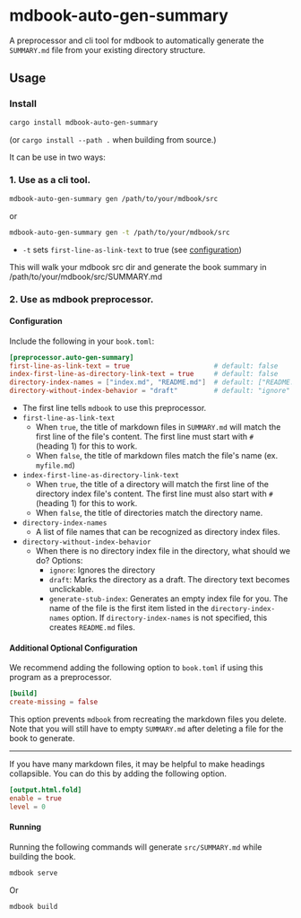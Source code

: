 # mdbook-auto-gen-summary

A preprocessor and cli tool for mdbook to automatically generate the `SUMMARY.md` file from your existing directory structure.

## Usage

### Install

```bash
cargo install mdbook-auto-gen-summary
```

(or `cargo install --path .` when building from source.)

It can be use in two ways:

### 1. Use as a cli tool.

```bash
mdbook-auto-gen-summary gen /path/to/your/mdbook/src
```

or

```bash
mdbook-auto-gen-summary gen -t /path/to/your/mdbook/src
```

- `-t` sets `first-line-as-link-text` to true (see [configuration](#configuration))

This will walk your mdbook src dir and generate the book summary in /path/to/your/mdbook/src/SUMMARY.md

### 2. Use as mdbook preprocessor.

#### Configuration

Include the following in your `book.toml`:

```toml
[preprocessor.auto-gen-summary]
first-line-as-link-text = true                     # default: false
index-first-line-as-directory-link-text = true     # default: false
directory-index-names = ["index.md", "README.md"]  # default: ["README.md"]
directory-without-index-behavior = "draft"         # default: "ignore"
```

- The first line tells `mdbook` to use this preprocessor.
- `first-line-as-link-text`
  - When `true`, the title of markdown files in `SUMMARY.md` will match the first line of the file's content. The first line must start with `# ` (heading 1) for this to work.
  - When `false`, the title of markdown files match the file's name (ex. `myfile.md`)
- `index-first-line-as-directory-link-text`
  - When `true`, the title of a directory will match the first line of the directory index file's content. The first line must also start with `# ` (heading 1) for this to work.
  - When `false`, the title of directories match the directory name.
- `directory-index-names`
  - A list of file names that can be recognized as directory index files.
- `directory-without-index-behavior`
  - When there is no directory index file in the directory, what should we do? Options:
    - `ignore`: Ignores the directory
    - `draft`: Marks the directory as a draft. The directory text becomes unclickable.
    - `generate-stub-index`: Generates an empty index file for you. The name of the file is the first item listed in the `directory-index-names` option. If `directory-index-names` is not specified, this creates `README.md` files.

#### Additional Optional Configuration

We recommend adding the following option to `book.toml` if using this program as a preprocessor.

```toml
[build]
create-missing = false
```

This option prevents `mdbook` from recreating the markdown files you delete. Note that you will still have to empty `SUMMARY.md` after deleting a file for the book to generate.

---

If you have many markdown files, it may be helpful to make headings collapsible. You can do this by adding the following option.

```toml
[output.html.fold]
enable = true
level = 0
```

#### Running

Running the following commands will generate `src/SUMMARY.md` while building the book.

```bash
mdbook serve
```
Or
```bash
mdbook build
```
